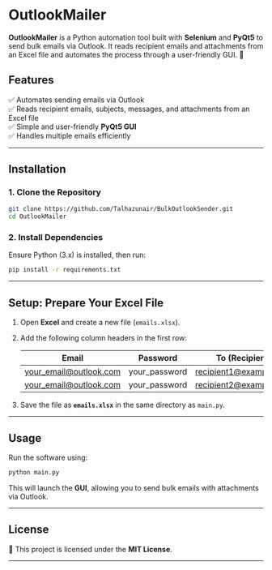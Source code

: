 # **OutlookMailer**

**OutlookMailer** is a Python automation tool built with **Selenium** and **PyQt5** to send bulk emails via Outlook. It reads recipient emails and attachments from an Excel file and automates the process through a user-friendly GUI. 🚀  

## **Features**  
✅ Automates sending emails via Outlook  
✅ Reads recipient emails, subjects, messages, and attachments from an Excel file  
✅ Simple and user-friendly **PyQt5 GUI**  
✅ Handles multiple emails efficiently  

---

## **Installation**  

### **1. Clone the Repository**  
```bash
git clone https://github.com/Talhazunair/BulkOutlookSender.git
cd OutlookMailer
```

### **2. Install Dependencies**  
Ensure Python (3.x) is installed, then run:  
```bash
pip install -r requirements.txt
```

---

## **Setup: Prepare Your Excel File**  

1. Open **Excel** and create a new file (`emails.xlsx`).  
2. Add the following column headers in the first row:  

   | Email | Password | To (Recipient) |
   |-------|---------|---------------|
   | your_email@outlook.com | your_password | recipient1@example.com | 
   | your_email@outlook.com | your_password | recipient2@example.com | 

3. Save the file as **`emails.xlsx`** in the same directory as `main.py`.

---

## **Usage**  

Run the software using:  
```bash
python main.py
```
This will launch the **GUI**, allowing you to send bulk emails with attachments via Outlook.

---

## **License**  
📜 This project is licensed under the **MIT License**.  

---

